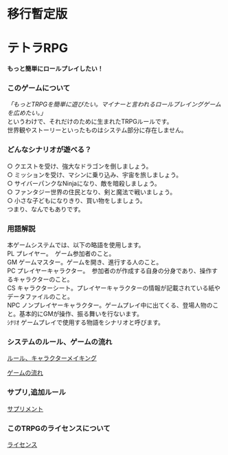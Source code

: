 
# 移行暫定版

# テトラRPG
**もっと簡単にロールプレイしたい！**

### このゲームについて
*「もっとTRPGを簡単に遊びたい。マイナーと言われるロールプレイングゲームを広めたい。」*  
というわけで、それだけのために生まれたTRPGルールです。  
世界観やストーリーといったものはシステム部分に存在しません。  

### どんなシナリオが遊べる？
○ クエストを受け、強大なドラゴンを倒しましょう。  
○ ミッションを受け、マシンに乗り込み、宇宙を旅しましょう。  
○ サイバーパンクなNinjaになり、敵を暗殺しましょう。  
○ ファンタジー世界の住民となり、剣と魔法で戦いましょう。  
○ 小さな子どもになりきり、買い物をしましょう。  
つまり、なんでもありです。  

### 用語解説
本ゲームシステムでは、以下の略語を使用します。  
PL プレイヤー。　ゲーム参加者のこと。  
GM ゲームマスター。ゲームを開き、進行する人のこと。  
PC プレイヤーキャラクター。　参加者のが作成する自身の分身であり、操作するキャラクターのこと。  
CS キャラクターシート。プレイヤーキャラクターの情報が記載されている紙やデータファイルのこと。  
NPC ノンプレイヤーキャラクター。ゲームプレイ中に出てくる、登場人物のこと。基本的にGMが操作、振る舞いを行ないます。  
ｼﾅﾘｵ ゲームプレイで使用する物語をシナリオと呼びます。  

### システムのルール、ゲームの流れ
[ルール、キャラクターメイキング](./RuleandRole.md)

[ゲームの流れ](./Flow.md)

### サプリ,追加ルール
[サプリメント](./Addon.md)

### このTRPGのライセンスについて
[ライセンス](./License)
